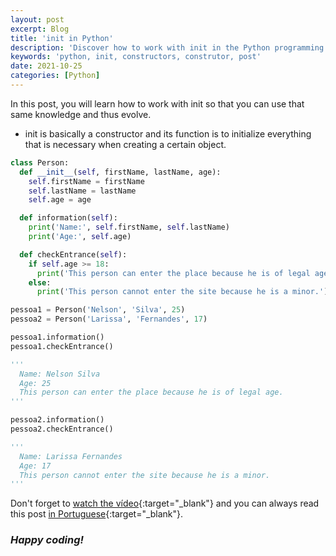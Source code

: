 ```yaml
---
layout: post
excerpt: Blog
title: 'init in Python'
description: 'Discover how to work with init in the Python programming language. Get answers to your questions with the theory and examples presented.'
keywords: 'python, init, constructors, construtor, post'
date: 2021-10-25
categories: [Python]
---
```


In this post, you will learn how to work with init so that you can use that same knowledge and thus evolve.

- init is basically a constructor and its function is to initialize everything that is necessary when creating a certain object.

```python
class Person:
  def __init__(self, firstName, lastName, age):
    self.firstName = firstName
    self.lastName = lastName
    self.age = age

  def information(self):
    print('Name:', self.firstName, self.lastName)
    print('Age:', self.age)

  def checkEntrance(self):
    if self.age >= 18:
      print('This person can enter the place because he is of legal age.')
    else:
      print('This person cannot enter the site because he is a minor.')

pessoa1 = Person('Nelson', 'Silva', 25)
pessoa2 = Person('Larissa', 'Fernandes', 17)

pessoa1.information()
pessoa1.checkEntrance()

'''
  Name: Nelson Silva
  Age: 25
  This person can enter the place because he is of legal age.
'''

pessoa2.information()
pessoa2.checkEntrance()

'''
  Name: Larissa Fernandes
  Age: 17
  This person cannot enter the site because he is a minor.
'''
```

Don't forget to [watch the vídeo](https://youtu.be/6a0ZhURjP6s){:target="\_blank"} and you can always read this post [in Portuguese](https://caffeinealgorithm.com/blog/20211025/init-em-python/){:target="\_blank"}.

### _Happy coding!_
